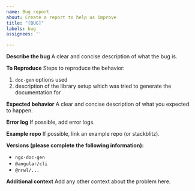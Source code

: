 ```yaml
---
name: Bug report
about: Create a report to help us improve
title: "[BUG]"
labels: bug
assignees: ''

---
```


**Describe the bug**
A clear and concise description of what the bug is.

**To Reproduce**
Steps to reproduce the behavior:
1. `doc-gen` options used
2. description of the library setup which was tried to generate the documentation for

**Expected behavior**
A clear and concise description of what you expected to happen.

**Error log**
If possible, add error logs.

**Example repo**
If possible, link an example repo (or stackblitz).

**Versions (please complete the following information):**
- `ngx-doc-gen`
- `@angular/cli`
- `@nrwl/...`

**Additional context**
Add any other context about the problem here.
